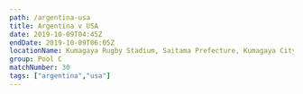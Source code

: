 ```yaml
---
path: /argentina-usa
title: Argentina v USA
date: 2019-10-09T04:45Z
endDate: 2019-10-09T06:05Z
locationName: Kumagaya Rugby Stadium, Saitama Prefecture, Kumagaya City
group: Pool C
matchNumber: 30
tags: ["argentina","usa"]
---
```

